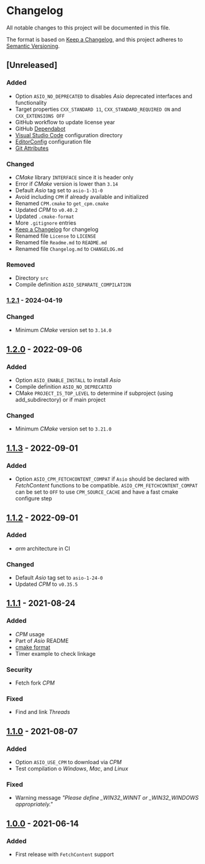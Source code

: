 # Changelog

All notable changes to this project will be documented in this file.

The format is based on [Keep a Changelog](https://keepachangelog.com/en/1.1.0), and this project adheres to [Semantic Versioning](https://semver.org/spec/v2.0.0.html).

## [Unreleased]

### Added

- Option `ASIO_NO_DEPRECATED` to disables _Asio_ deprecated interfaces and functionality
- Target properties `CXX_STANDARD 11`, `CXX_STANDARD_REQUIRED ON` and `CXX_EXTENSIONS OFF`
- GitHub workflow to update license year
- GitHub [Dependabot](https://github.com/dependabot)
- [Visual Studio Code](https://code.visualstudio.com) configuration directory
- [EditorConfig](https://editorconfig.org) configuration file
- [Git Attributes](https://git-scm.com/book/en/Customizing-Git-Git-Attributes)

### Changed

- _CMake_ library `INTERFACE` since it is header only
- Error if _CMake_ version is lower than `3.14`
- Default _Asio_ tag set to `asio-1-31-0`
- Avoid including `CPM` if already available and initialized
- Renamed `CPM.cmake` to `get_cpm.cmake`
- Updated _CPM_ to `v0.40.2`
- Updated `.cmake-format`
- More `.gitignore` entries
- [Keep a Changelog](https://keepachangelog.com/en/1.1.0) for changelog
- Renamed file `License` to `LICENSE`
- Renamed file `Readme.md` to `README.md`
- Renamed file `Changelog.md` to `CHANGELOG.md`

### Removed

- Directory `src`
- Compile definition `ASIO_SEPARATE_COMPILATION`

### [1.2.1](https://github.com/OlivierLDff/asio.cmake/releases/tag/v1.2.1) - 2024-04-19

### Changed

- Minimum _CMake_ version set to `3.14.0`

## [1.2.0](https://github.com/OlivierLDff/asio.cmake/releases/tag/v1.2.0) - 2022-09-06

### Added

- Option `ASIO_ENABLE_INSTALL` to install _Asio_
- Compile definition `ASIO_NO_DEPRECATED`
- CMake `PROJECT_IS_TOP_LEVEL` to determine if subproject (using add_subdirectory) or if main project

### Changed

- Minimum _CMake_ version set to `3.21.0`

## [1.1.3](https://github.com/OlivierLDff/asio.cmake/releases/tag/v1.1.3) - 2022-09-01

### Added

- Option `ASIO_CPM_FETCHCONTENT_COMPAT` if `Asio` should be declared with _FetchContent_ functions to be compatible. `ASIO_CPM_FETCHCONTENT_COMPAT` can be set to `OFF` to use `CPM_SOURCE_CACHE` and have a fast cmake configure step

## [1.1.2](https://github.com/OlivierLDff/asio.cmake/releases/tag/v1.1.2) - 2022-09-01

### Added

- _arm_ architecture in CI

### Changed

- Default _Asio_ tag set to `asio-1-24-0`
- Updated _CPM_ to `v0.35.5`

## [1.1.1](https://github.com/OlivierLDff/asio.cmake/releases/tag/v1.1.1) - 2021-08-24

### Added

- _CPM_ usage
- Part of _Asio_ README
- [cmake format](https://github.com/cheshirekow/cmake_format)
- Timer example to check linkage

### Security

- Fetch fork _CPM_

### Fixed

- Find and link _Threads_

## [1.1.0](https://github.com/OlivierLDff/asio.cmake/releases/tag/v1.1.0) - 2021-08-07

### Added

- Option `ASIO_USE_CPM` to download via _CPM_
- Test compilation o _Windows_, _Mac_, and _Linux_

### Fixed

- Warning message _"Please define \_WIN32_WINNT or \_WIN32_WINDOWS appropriately."_

## [1.0.0](https://github.com/OlivierLDff/asio.cmake/releases/tag/v1.0.0) - 2021-06-14

### Added

- First release with `FetchContent` support
